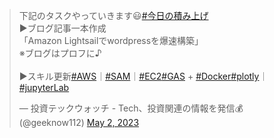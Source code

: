 <!--
title:   Amazon Lightsailでwordpressを爆速構築
tags:    AWS,Lightsail,WordPress
id:      8ce431daad5748054631
private: true
-->


<blockquote class="twitter-tweet"><p lang="ja" dir="ltr">下記のタスクやっていきます😃<a href="https://twitter.com/hashtag/%E4%BB%8A%E6%97%A5%E3%81%AE%E7%A9%8D%E3%81%BF%E4%B8%8A%E3%81%92?src=hash&amp;ref_src=twsrc%5Etfw">#今日の積み上げ</a><br>▶ブログ記事一本作成<br>「Amazon Lightsailでwordpressを爆速構築」<br>※ブログはプロフに♪<br><br>▶スキル更新<a href="https://twitter.com/hashtag/AWS?src=hash&amp;ref_src=twsrc%5Etfw">#AWS</a>｜<a href="https://twitter.com/hashtag/SAM?src=hash&amp;ref_src=twsrc%5Etfw">#SAM</a>｜<a href="https://twitter.com/hashtag/EC2?src=hash&amp;ref_src=twsrc%5Etfw">#EC2</a><a href="https://twitter.com/hashtag/GAS?src=hash&amp;ref_src=twsrc%5Etfw">#GAS</a> + <a href="https://twitter.com/hashtag/Docker?src=hash&amp;ref_src=twsrc%5Etfw">#Docker</a><a href="https://twitter.com/hashtag/plotly?src=hash&amp;ref_src=twsrc%5Etfw">#plotly</a>｜<a href="https://twitter.com/hashtag/jupyterLab?src=hash&amp;ref_src=twsrc%5Etfw">#jupyterLab</a></p>&mdash; 投資テックウォッチ - Tech、投資関連の情報を発信💰 (@geeknow112) <a href="https://twitter.com/geeknow112/status/1653200671242600449?ref_src=twsrc%5Etfw">May 2, 2023</a></blockquote> <script async src="https://platform.twitter.com/widgets.js" charset="utf-8"></script>
